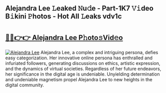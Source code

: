 ## Alejandra Lee 𝙻eaked 𝙽u𝚍e - Part-1K7 𝚅𝚒deo B𝚒kini 𝙿hotos - Hot All 𝙻eaks vdv1c

# <h2><a href="http://ld7h2xl.urlbe.top/?page=Alejandra+Lee">🔗🔗👉👉 Alejandra Lee P𝚑oto𝚜Vid𝚎o</a></h2>

[![Alejandra Lee](https://i.imgur.com/eBuTRDB.gif)](http://ld7h2xl.urlbe.top/?page=Alejandra+Lee)
Alejandra Lee, a complex and intriguing persona, defies easy categorization. Her innovative online persona has enthralled and infuriated followers, generating discussions on ethics, artistic expression, and the dynamics of virtual societies. Regardless of her future endeavors, her significance in the digital age is undeniable. Unyielding determination and undeniable magnetism propel Alejandra Lee to new heights in the digital community.

